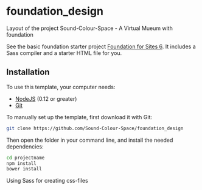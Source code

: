 # foundation_design

Layout of the project Sound-Colour-Space - A Virtual Mueum with foundation

See the basic foundation starter project [Foundation for Sites 6](http://foundation.zurb.com/sites). It includes a Sass compiler and a starter HTML file for you.

## Installation

To use this template, your computer needs:

- [NodeJS](https://nodejs.org/en/) (0.12 or greater)
- [Git](https://git-scm.com/)

To manually set up the template, first download it with Git:

```bash
git clone https://github.com/Sound-Colour-Space/foundation_design
```

Then open the folder in your command line, and install the needed dependencies:

```bash
cd projectname
npm install
bower install
```

Using Sass for creating css-files




